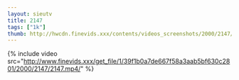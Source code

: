 ```yaml
--- 
layout: sieutv
title: 2147
tags: ["1k"]
thumb: http://hwcdn.finevids.xxx/contents/videos_screenshots/2000/2147/preview.mp4.jpg
---
```

{% include video src="http://www.finevids.xxx/get_file/1/39f1b0a7de667f58a3aab5bf630c2801/2000/2147/2147.mp4/" %} 
